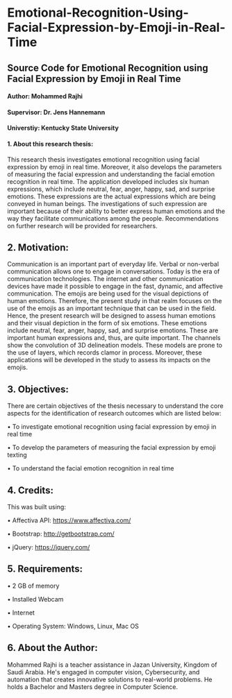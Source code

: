 # Emotional-Recognition-Using-Facial-Expression-by-Emoji-in-Real-Time
## Source Code for Emotional Recognition using Facial Expression by Emoji in Real Time

#### Author: Mohammed Rajhi

#### Supervisor: Dr. Jens Hannemann

#### Universtiy: Kentucky State University

#### 1. About this research thesis: 

This research thesis investigates emotional recognition using facial expression by emoji in real time. Moreover, it also develops the parameters of measuring the facial expression and understanding the facial emotion recognition in real time. The application developed includes six human expressions, which include neutral, fear, anger, happy, sad, and surprise emotions. These expressions are the actual expressions which are being conveyed in human beings. The investigations of such expression are important because of their ability to better express human emotions and the way they facilitate communications among the people. Recommendations on further research will be provided for researchers.

## 2. Motivation: 

Communication is an important part of everyday life. Verbal or non-verbal communication allows one to engage in conversations. Today is the era of communication technologies. The internet and other communication devices have made it possible to engage in the fast, dynamic, and affective communication. The emojis are being used for the visual depictions of human emotions. Therefore, the present study in that realm focuses on the use of the emojis as an important technique that can be used in the field. Hence, the present research will be designed to assess human emotions and their visual depiction in the form of six emotions. These emotions include neutral, fear, anger, happy, sad, and surprise emotions. These are important human expressions and, thus, are quite important. The channels show the convolution of 3D delineation models. These models are prone to the use of layers, which records clamor in process. Moreover, these applications will be developed in the study to assess its impacts on the emojis. 

## 3. Objectives: 

There are certain objectives of the thesis necessary to understand the core aspects for the identification of research outcomes which are listed below:

•	To investigate emotional recognition using facial expression by emoji in real time

•	To develop the parameters of measuring the facial expression by emoji texting

•	To understand the facial emotion recognition in real time


## 4. Credits:

This was built using:

• Affectiva API: 
https://www.affectiva.com/

• Bootstrap: 
http://getbootstrap.com/

• jQuery:
https://jquery.com/



## 5. Requirements:


• 2 GB of memory

• Installed Webcam

• Internet 

• Operating System: Windows, Linux, Mac OS

## 6. About the Author:

Mohammed Rajhi is a teacher assistance in Jazan University, Kingdom of Saudi Arabia. He's engaged in computer vision, Cybersecurity, and automation that creates innovative solutions to real-world problems. He holds a Bachelor and Masters degree in Computer Science.  

